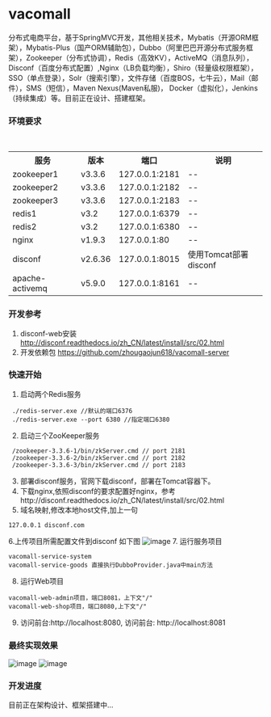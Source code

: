 # vacomall 
分布式电商平台，基于SpringMVC开发，其他相关技术，Mybatis（开源ORM框架），Mybatis-Plus（国产ORM辅助包），Dubbo（阿里巴巴开源分布式服务框架），Zookeeper（分布式协调），Redis（高效KV），ActiveMQ（消息队列），Disconf（百度分布式配置）,Nginx（LB负载均衡），Shiro（轻量级权限框架），SSO（单点登录），Solr（搜索引擎），文件存储（百度BOS，七牛云），Mail（邮件），SMS（短信），Maven Nexus(Maven私服)， Docker（虚拟化），Jenkins（持续集成）等。目前正在设计、搭建框架。
### 环境要求
<div>
<table border="0">
    <tr>
	    <th>服务</th>
      <th>版本</th>
	    <th>端口</th>
      <th>说明</th>
	  </tr>
  <tr>
	    <td>zookeeper1</td>
      <td>v3.3.6</td>
	    <td>127.0.0.1:2181</td>
      <td>--</th>
	  </tr>
	  <tr>
	    <td>zookeeper2</td>
      <td>v3.3.6</td>
	    <td>127.0.0.1:2182</td>
      <td>--</th>
	  </tr>
    <tr>
	    <td>zookeeper3</td>
      <td>v3.3.6</td>
	    <td>127.0.0.1:2183</td>
      <td>--</th>
	  </tr>
    <tr>
	    <td>redis1</td>
      <td>v3.2</td>
	    <td>127.0.0.1:6379</td>
      <td>--</th>
	  </tr>
  <tr>
	    <td>redis2</td>
      <td>v3.2</td>
	    <td>127.0.0.1:6380</td>
      <td>--</th>
	  </tr>
    <tr>
	    <td>nginx</td>
      <td>v1.9.3</td>
	    <td>127.0.0.1:80</td>
      <td>--</th>
	  </tr>
    <tr>
	    <td>disconf</td>
      <td>v2.6.36</td>
	    <td>127.0.0.1:8015</td>
      <td>使用Tomcat部署disconf</th>
	  </tr>
    <tr>
	    <td>apache-activemq</td>
      <td>v5.9.0</td>
	    <td>127.0.0.1:8161</td>
      <td>--</th>
	  </tr>
	</table>
  </div>

### 开发参考

1. disconf-web安装 http://disconf.readthedocs.io/zh_CN/latest/install/src/02.html
2. 开发依赖包 https://github.com/zhougaojun618/vacomall-server

### 快速开始
1. 启动两个Redis服务
```
 ./redis-server.exe //默认的端口6376
 ./redis-server.exe --port 6380 //指定端口6380
```
2. 启动三个ZooKeeper服务
```
 /zookeeper-3.3.6-1/bin/zkServer.cmd // port 2181
 /zookeeper-3.3.6-2/bin/zkServer.cmd // port 2182
 /zookeeper-3.3.6-3/bin/zkServer.cmd // port 2183
```
3. 部署disconf服务，官网下载disconf，部署在Tomcat容器下。
4. 下载nginx,依照disconf的要求配置好nginx，参考http://disconf.readthedocs.io/zh_CN/latest/install/src/02.html
5. 域名映射,修改本地host文件,加上一句
```
127.0.0.1 disconf.com
```
6.上传项目所需配置文件到disconf 如下图
![image](https://github.com/zhougaojun618/vacomall/blob/master/imgs/disconf.png)
7. 运行服务项目
```
vacomall-service-system
vacomall-service-goods 直接执行DubboProvider.java中main方法
```
8. 运行Web项目
```
vacomall-web-admin项目，端口8081，上下文"/"
vacomall-web-shop项目，端口8080,上下文"/"
```
9. 访问前台:http://localhost:8080, 访问前台: http://localhost:8081

### 最终实现效果
![image](https://github.com/zhougaojun618/vacomall/blob/master/imgs/f.png)
![image](https://github.com/zhougaojun618/vacomall/blob/master/imgs/b.png)

### 开发进度
目前正在架构设计、框架搭建中...
